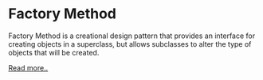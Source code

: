 # Factory Method

Factory Method is a creational design pattern that provides an interface for creating objects in a superclass, but allows subclasses to alter the type of objects that will be created.

[Read more..](https://refactoring.guru/design-patterns/factory-method)
